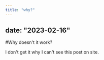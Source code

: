 ```yaml
---
title: "why?"
---
```

date: "2023-02-16"
---

#Why doesn't it work?

I don't get it why I can't see this post on site.
